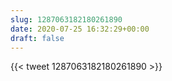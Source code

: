 ```yaml
---
slug: 1287063182180261890
date: 2020-07-25 16:32:29+00:00
draft: false
---
```


{{< tweet 1287063182180261890 >}}
